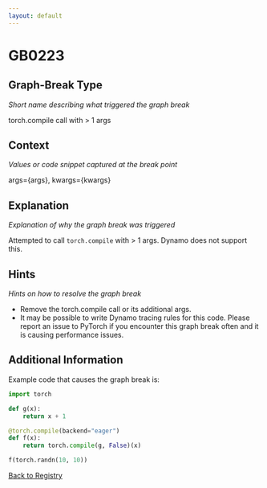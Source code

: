 ```yaml
---
layout: default
---
```

# GB0223

## Graph-Break Type
*Short name describing what triggered the graph break*

torch.compile call with > 1 args

## Context
*Values or code snippet captured at the break point*

args={args}, kwargs={kwargs}

## Explanation
*Explanation of why the graph break was triggered*

Attempted to call `torch.compile` with > 1 args. Dynamo does not support this.

## Hints
*Hints on how to resolve the graph break*

- Remove the torch.compile call or its additional args.
- It may be possible to write Dynamo tracing rules for this code. Please report an issue to PyTorch if you encounter this graph break often and it is causing performance issues.


## Additional Information

<!-- ADDITIONAL INFORMATION START - Add custom information below this line -->
Example code that causes the graph break is:

```python
import torch

def g(x):
    return x + 1

@torch.compile(backend="eager") 
def f(x):
    return torch.compile(g, False)(x)

f(torch.randn(10, 10))
```
<!-- ADDITIONAL INFORMATION END -->

[Back to Registry](../index.html)
